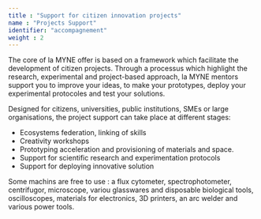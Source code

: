 ```yaml
---
title : "Support for citizen innovation projects"
name : "Projects Support"
identifier: "accompagnement"
weight : 2
---
```


The core of la MYNE offer is based on a framework which facilitate the development of citizen projects. Through a processus which highlight the research, experimental and project-based approach, la MYNE mentors support you to improve your ideas, to make your prototypes, deploy your experimental protocoles and test your solutions.

Designed for citizens, universities, public institutions, SMEs or large organisations, the project support can take place at different stages:

  + Ecosystems federation, linking of skills
  + Creativity workshops
  + Prototyping acceleration and provisioning of materials and space.
  + Support for scientific research and experimentation protocols
  + Support for deploying innovative solution

Some machins are free to use : a flux cytometer, spectrophotometer, centrifugor, microscope, variou glasswares and disposable biological tools,  oscilloscopes, materials for electronics, 3D printers, an arc welder and various power tools.
